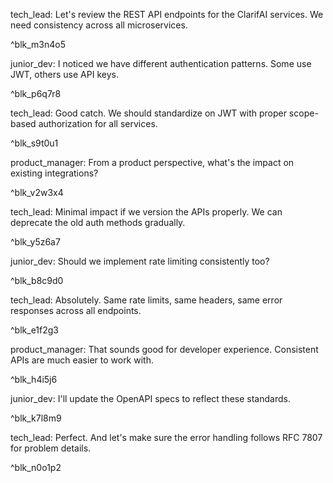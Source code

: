 <!-- clarifai:title=API Design Review -->
<!-- clarifai:created_at=2023-12-22T16:45:00Z -->
<!-- clarifai:participants=["tech_lead", "junior_dev", "product_manager"] -->
<!-- clarifai:message_count=10 -->
<!-- clarifai:plugin_metadata={"source_format": "fallback_llm", "original_format": "Custom_XYZ_v2.1", "session_id": "sess_789xyz", "duration": "5m30s"} -->

tech_lead: Let's review the REST API endpoints for the ClarifAI services. We need consistency across all microservices.
<!-- clarifai:id=blk_m3n4o5 ver=1 -->
^blk_m3n4o5

junior_dev: I noticed we have different authentication patterns. Some use JWT, others use API keys.
<!-- clarifai:id=blk_p6q7r8 ver=1 -->
^blk_p6q7r8

tech_lead: Good catch. We should standardize on JWT with proper scope-based authorization for all services.
<!-- clarifai:id=blk_s9t0u1 ver=1 -->
^blk_s9t0u1

product_manager: From a product perspective, what's the impact on existing integrations?
<!-- clarifai:id=blk_v2w3x4 ver=1 -->
^blk_v2w3x4

tech_lead: Minimal impact if we version the APIs properly. We can deprecate the old auth methods gradually.
<!-- clarifai:id=blk_y5z6a7 ver=1 -->
^blk_y5z6a7

junior_dev: Should we implement rate limiting consistently too?
<!-- clarifai:id=blk_b8c9d0 ver=1 -->
^blk_b8c9d0

tech_lead: Absolutely. Same rate limits, same headers, same error responses across all endpoints.
<!-- clarifai:id=blk_e1f2g3 ver=1 -->
^blk_e1f2g3

product_manager: That sounds good for developer experience. Consistent APIs are much easier to work with.
<!-- clarifai:id=blk_h4i5j6 ver=1 -->
^blk_h4i5j6

junior_dev: I'll update the OpenAPI specs to reflect these standards.
<!-- clarifai:id=blk_k7l8m9 ver=1 -->
^blk_k7l8m9

tech_lead: Perfect. And let's make sure the error handling follows RFC 7807 for problem details.
<!-- clarifai:id=blk_n0o1p2 ver=1 -->
^blk_n0o1p2
<!-- clarifai:entailed_score=0.86 -->
<!-- clarifai:coverage_score=0.79 -->
<!-- clarifai:decontextualization_score=0.83 -->